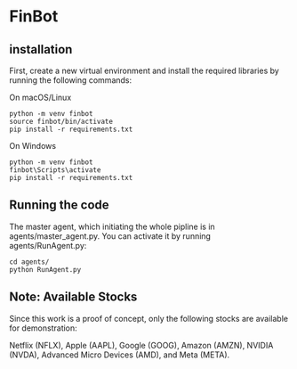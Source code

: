 # FinBot

## installation

First, create a new virtual environment and install the required libraries by running the following commands:

On macOS/Linux
```
python -m venv finbot
source finbot/bin/activate
pip install -r requirements.txt
```
On Windows
```
python -m venv finbot
finbot\Scripts\activate
pip install -r requirements.txt
```
## Running the code
The master agent, which initiating the whole pipline is in agents/master_agent.py. You can activate it by running agents/RunAgent.py:
```
cd agents/
python RunAgent.py
```

## Note: Available Stocks
Since this work is a proof of concept, only the following stocks are available for demonstration:

Netflix (NFLX), Apple (AAPL), Google (GOOG), Amazon (AMZN), NVIDIA (NVDA), Advanced Micro Devices (AMD), and Meta (META).
